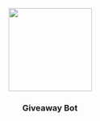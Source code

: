 <p align="center">
  <img src="https://autumn.revolt.chat/avatars/BQ3Azb6_b3C8Oa3zp9reCt-M8SArFSQ4nO46YO6N7S/AddText_03-08-10.48.12.png" width="165px" height="165px">
  <h3 align="center">Giveaway Bot</h3>
</p>
